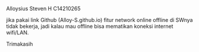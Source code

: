 Alloysius Steven H
C14210265

jika pakai link Github (Alloy-S.github.io) fitur network online offline di SWnya tidak bekerja, jadi kalau mau offline bisa mematikan koneksi internet wifi/LAN.

Trimakasih